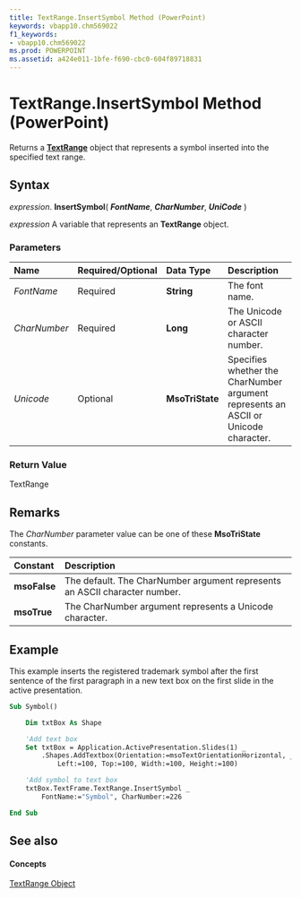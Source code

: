 ```yaml
---
title: TextRange.InsertSymbol Method (PowerPoint)
keywords: vbapp10.chm569022
f1_keywords:
- vbapp10.chm569022
ms.prod: POWERPOINT
ms.assetid: a424e011-1bfe-f690-cbc0-604f89718831
---
```



# TextRange.InsertSymbol Method (PowerPoint)

Returns a  **[TextRange](textrange-object-powerpoint.md)** object that represents a symbol inserted into the specified text range.


## Syntax

 _expression_. **InsertSymbol**( **_FontName_**, **_CharNumber_**, **_UniCode_** )

 _expression_ A variable that represents an **TextRange** object.


### Parameters



|**Name**|**Required/Optional**|**Data Type**|**Description**|
|:-----|:-----|:-----|:-----|
| _FontName_|Required|**String**|The font name.|
| _CharNumber_|Required|**Long**|The Unicode or ASCII character number.|
| _Unicode_|Optional|**MsoTriState**|Specifies whether the CharNumber argument represents an ASCII or Unicode character.|

### Return Value

TextRange


## Remarks

The  _CharNumber_ parameter value can be one of these **MsoTriState** constants.



|**Constant**|**Description**|
|:-----|:-----|
|**msoFalse**|The default. The CharNumber argument represents an ASCII character number.|
|**msoTrue**|The CharNumber argument represents a Unicode character.|

## Example

This example inserts the registered trademark symbol after the first sentence of the first paragraph in a new text box on the first slide in the active presentation.


```vb
Sub Symbol()

    Dim txtBox As Shape

    'Add text box
    Set txtBox = Application.ActivePresentation.Slides(1) _
        .Shapes.AddTextbox(Orientation:=msoTextOrientationHorizontal, _
            Left:=100, Top:=100, Width:=100, Height:=100)

    'Add symbol to text box
    txtBox.TextFrame.TextRange.InsertSymbol _
        FontName:="Symbol", CharNumber:=226

End Sub
```


## See also


#### Concepts


[TextRange Object](textrange-object-powerpoint.md)

